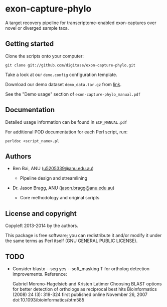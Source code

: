 exon-capture-phylo
==================

A target recovery pipeline for transcriptome-enabled exon-captures over novel or diverged sample taxa. 

Getting started
---------------

Clone the scripts onto your computer:

    git clone git://github.com/digitase/exon-capture-phylo.git

Take a look at our `demo.config` configuration template.

Download our demo dataset `demo_data.tar.gz` from [link](https://docs.google.com/file/d/0B4t9UUDOrtFnRzlNQVV4bHZ5LWc/edit).

See the "Demo usage" section of `exon-capture-phylo_manual.pdf`

Documentation
-------------

Detailed usage information can be found in `ECP_MANUAL.pdf`

For additional POD documentation for each Perl script, run:
    
    perldoc <script_name>.pl

Authors
--------

* Ben Bai, ANU (u5205339@anu.edu.au)
  * Pipeline design and streamlining

* Dr. Jason Bragg, ANU (jason.bragg@anu.edu.au)
  * Core methodology and original scripts

License and copyright
---------------------

Copyleft 2013-2014 by the authors.

This package is free software; you can redistribute it and/or modify it under the same terms as Perl itself (GNU GENERAL PUBLIC LICENSE).

TODO
----

* Consider blastx --seg yes --soft_masking T for ortholog detection improvements. Reference:

    Gabriel Moreno-Hagelsieb and Kristen Latimer
    Choosing BLAST options for better detection of orthologs as reciprocal best hits
    Bioinformatics (2008) 24 (3): 319-324
    first published online November 26, 2007 doi:10.1093/bioinformatics/btm585 
